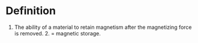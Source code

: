 # Definition

1.  The ability of a material to retain magnetism after the magnetizing
    force is removed. 2. = magnetic storage.
